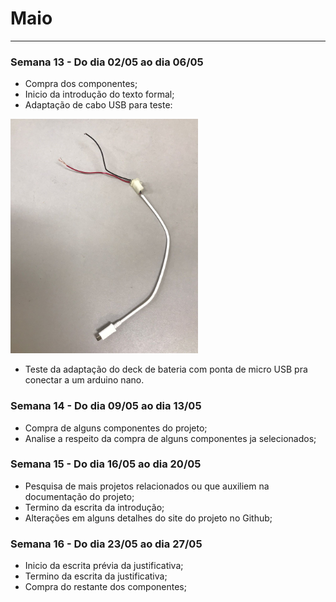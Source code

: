 # Maio

---

### Semana 13 - Do dia 02/05 ao dia 06/05
- Compra dos componentes;
- Inicio da introdução do texto formal;
- Adaptação de cabo USB para teste:

 <img src="./imagens/USB_maio.jpeg" alt="USB_maio" width="300" height="375">
 
 - Teste da adaptação do deck de bateria com ponta de micro USB pra conectar a um arduino nano.
 
### Semana 14 - Do dia 09/05 ao dia 13/05
 - Compra de alguns componentes do projeto;
 - Analise a respeito da compra de alguns componentes ja selecionados;


### Semana 15 - Do dia 16/05 ao dia 20/05
- Pesquisa de mais projetos relacionados ou que auxiliem na documentação do projeto;
- Termino da escrita da introdução;
- Alterações em alguns detalhes do site do projeto no Github;

### Semana 16 - Do dia 23/05 ao dia 27/05
- Inicio da escrita prévia da justificativa;
- Termino da escrita da justificativa;
- Compra do restante dos componentes;
